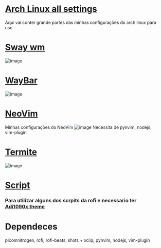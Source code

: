 # <a href="https://github.com/Kind333/Arch-all-settings/tree/master"><b>Arch Linux all settings</b></a>
Aqui vai conter grande partes das minhas configurações do arch linux para uso
# <a href="https://github.com/Kind333/Arch-all-settings/tree/master/sway"><b>Sway wm</b></a>
![image](https://user-images.githubusercontent.com/86479460/147191601-225cb076-28c5-4289-8d1b-5eabf97a1602.png)

# <a href="https://github.com/Kind333/Arch-all-settings/tree/master/waybar"><b>WayBar</b></a>
![image](https://user-images.githubusercontent.com/86479460/147192120-2741bd90-1ea1-4615-a2f9-c4c16eee2be9.png)

# <a href ="https://github.com/Kind333/Arch-all-settings/tree/master/nvim"><b>NeoVim</b></a>
Minhas configurações do NeoVim
![image](https://user-images.githubusercontent.com/86479460/145758092-aa1221e0-bb12-437a-ae31-118c7d6925f1.png)
Necessita de pynvim, nodejs, vim-plugin

# <a href ="https://github.com/Kind333/Arch-all-settings/tree/master/termite"><b>Termite</b></a>
![image](https://user-images.githubusercontent.com/86479460/146862636-64646ea9-2ffe-449a-a5a6-63d654adc56d.png)


# <a href ="https://github.com/Kind333/Arch-all-settings/tree/master/script"><b>Script</b></a>
  <h3> Para utilizar alguns dos scrpits da rofi e necessario ter <a href = "https://github.com/adi1090x/rofi">Adi1090x theme<a/></h3>

# Dependeces

<p>picomnitrogen, rofi, rofi-beats, shots + xclip, pynvim, nodejs, vim-plugin<p/>

